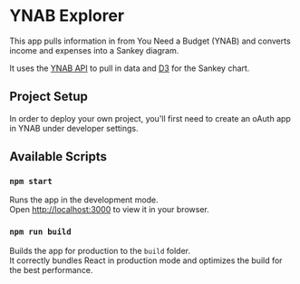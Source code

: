 # YNAB Explorer

This app pulls information in from You Need a Budget (YNAB) and converts income and expenses into a Sankey diagram.

It uses the [YNAB API](https://api.ynab.com/#hello) to pull in data and [D3](https://d3js.org/) for the Sankey chart.

## Project Setup

In order to deploy your own project, you'll first need to create an oAuth app in YNAB under developer settings.

## Available Scripts

### `npm start`

Runs the app in the development mode.\
Open [http://localhost:3000](http://localhost:3000) to view it in your browser.

### `npm run build`

Builds the app for production to the `build` folder.\
It correctly bundles React in production mode and optimizes the build for the best performance.
